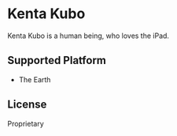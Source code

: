 # Kenta Kubo

Kenta Kubo is a human being, who loves the iPad.

## Supported Platform

- The Earth

## License

Proprietary
